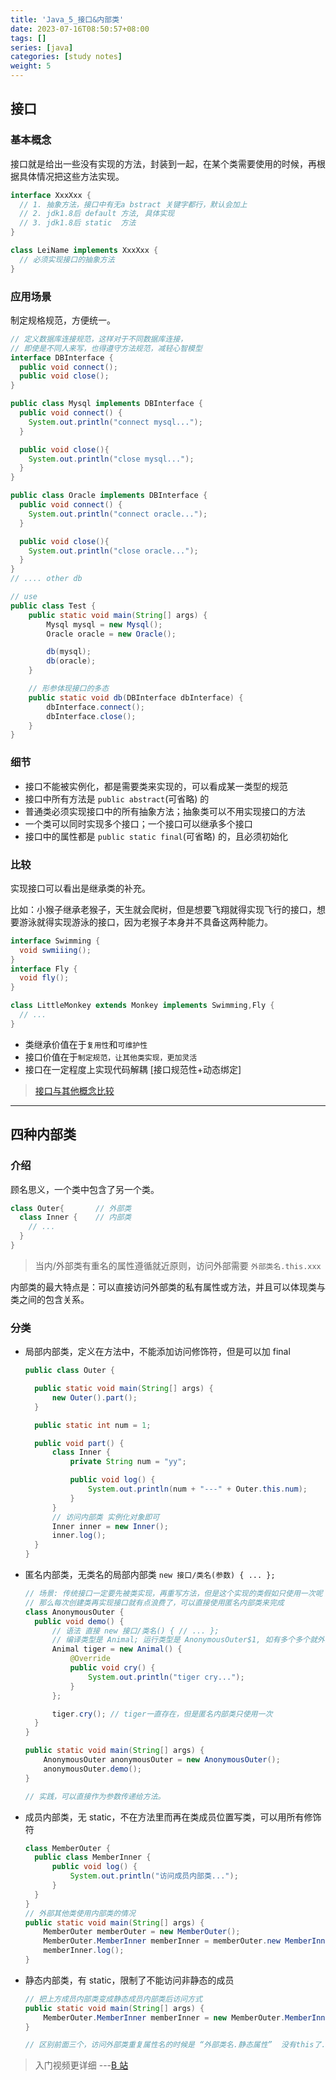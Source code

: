 ```yaml
---
title: 'Java_5_接口&内部类'
date: 2023-07-16T08:50:57+08:00
tags: []
series: [java]
categories: [study notes]
weight: 5
---
```


## 接口

### 基本概念

接口就是给出一些没有实现的方法，封装到一起，在某个类需要使用的时候，再根据具体情况把这些方法实现。

```java
interface XxxXxx {
  // 1. 抽象方法，接口中有无a bstract 关键字都行，默认会加上
  // 2. jdk1.8后 default 方法, 具体实现
  // 3. jdk1.8后 static  方法
}

class LeiName implements XxxXxx {
  // 必须实现接口的抽象方法
}
```

### 应用场景

制定规格规范，方便统一。

```java
// 定义数据库连接规范，这样对于不同数据库连接，
// 即使是不同人来写，也得遵守方法规范，减轻心智模型
interface DBInterface {
  public void connect();
  public void close();
}

public class Mysql implements DBInterface {
  public void connect() {
    System.out.println("connect mysql...");
  }

  public void close(){
    System.out.println("close mysql...");
  }
}

public class Oracle implements DBInterface {
  public void connect() {
    System.out.println("connect oracle...");
  }

  public void close(){
    System.out.println("close oracle...");
  }
}
// .... other db

// use
public class Test {
    public static void main(String[] args) {
        Mysql mysql = new Mysql();
        Oracle oracle = new Oracle();

        db(mysql);
        db(oracle);
    }

    // 形参体现接口的多态
    public static void db(DBInterface dbInterface) {
        dbInterface.connect();
        dbInterface.close();
    }
}
```

### 细节

- 接口不能被实例化，都是需要类来实现的，可以看成某一类型的规范
- 接口中所有方法是 `public abstract`(可省略) 的
- 普通类必须实现接口中的所有抽象方法；抽象类可以不用实现接口的方法
- 一个类可以同时实现多个接口；一个接口可以继承多个接口
- 接口中的属性都是 `public static final`(可省略) 的，且必须初始化

### 比较

实现接口可以看出是继承类的补充。

比如：小猴子继承老猴子，天生就会爬树，但是想要飞翔就得实现飞行的接口，想要游泳就得实现游泳的接口，因为老猴子本身并不具备这两种能力。

```java
interface Swimming {
  void swmiiing();
}
interface Fly {
  void fly();
}

class LittleMonkey extends Monkey implements Swimming,Fly {
  // ...
}
```

- 类继承价值在于`复用性`和`可维护性`
- 接口价值在于`制定规范，让其他类实现，更加灵活`
- 接口在一定程度上实现代码解耦 [接口规范性+动态绑定]

> [接口与其他概念比较](https://www.runoob.com/java/java-interfaces.html)

---

## 四种内部类

### 介绍

顾名思义，一个类中包含了另一个类。

```java
class Outer{       // 外部类
  class Inner {    // 内部类
    // ...
  }
}
```

> 当内/外部类有重名的属性遵循就近原则，访问外部需要 `外部类名.this.xxx`

内部类的最大特点是：可以直接访问外部类的私有属性或方法，并且可以体现类与类之间的包含关系。

### 分类

- 局部内部类，定义在方法中，不能添加访问修饰符，但是可以加 final

  ```java
  public class Outer {

    public static void main(String[] args) {
        new Outer().part();
    }

    public static int num = 1;

    public void part() {
        class Inner {
            private String num = "yy";

            public void log() {
                System.out.println(num + "---" + Outer.this.num);
            }
        }
        // 访问内部类 实例化对象即可
        Inner inner = new Inner();
        inner.log();
    }
  }
  ```

- 匿名内部类，无类名的局部内部类
  `new 接口/类名(参数) { ... };`

  ```java
  // 场景: 传统接口一定要先被类实现，再重写方法，但是这个实现的类假如只使用一次呢？
  // 那么每次创建类再实现接口就有点浪费了，可以直接使用匿名内部类来完成
  class AnonymousOuter {
    public void demo() {
        // 语法 直接 new 接口/类名() { // ... };
        // 编译类型是 Animal; 运行类型是 AnonymousOuter$1, 如有多个多个就外部类$1..n
        Animal tiger = new Animal() {
            @Override
            public void cry() {
                System.out.println("tiger cry...");
            }
        };

        tiger.cry(); // tiger一直存在，但是匿名内部类只使用一次
    }
  }

  public static void main(String[] args) {
      AnonymousOuter anonymousOuter = new AnonymousOuter();
      anonymousOuter.demo();
  }

  // 实践，可以直接作为参数传递给方法。
  ```

- 成员内部类，无 static，不在方法里而再在类成员位置写类，可以用所有修饰符

  ```java
  class MemberOuter {
    public class MemberInner {
        public void log() {
            System.out.println("访问成员内部类...");
        }
    }
  }
  // 外部其他类使用内部类的情况
  public static void main(String[] args) {
      MemberOuter memberOuter = new MemberOuter();
      MemberOuter.MemberInner memberInner = memberOuter.new MemberInner();
      memberInner.log();
  }
  ```

- 静态内部类，有 static，限制了不能访问非静态的成员

  ```java
  // 把上方成员内部类变成静态成员内部类后访问方式
  public static void main(String[] args) {
      MemberOuter.MemberInner memberInner = new MemberOuter.MemberInner();
  }

  // 区别前面三个，访问外部类重复属性名的时候是 “外部类名.静态属性”  没有this了..
  ```

> 入门视频更详细 ---[B 站](https://www.bilibili.com/video/BV1fh411y7R8/?p=414&spm_id_from=pageDriver&vd_source=fbca740e2a57caf4d6e7c18d1010346e)
